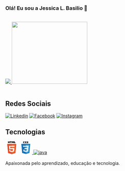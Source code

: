### Olá! Eu sou a Jessica L. Basilio 👋 

<div><br/>
  <a href="https://github.com/JesskaBasilio">
    <img src="https://github-readme-stats.vercel.app/api?username=JesskaBasilio&count_private=true&include_all_commits=true&show_icons=true&theme=highcontrast&hide_border=false&show_owner=true&locale=pt-br"/>
    <img height="195em" width="237em" src="https://github-readme-stats.vercel.app/api/top-langs/?username=JesskaBasilio&theme=highcontrast&hide_border=false&&locale=pt-br"/>
  </a>
</div><br/>

## Redes Sociais<br/>
[![Linkedin](https://img.shields.io/badge/LinkedIn-0077B5?style=for-the-badge&logo=linkedin&logoColor=white)](https://www.linkedin.com/in/jessica-lima-basilio-598861221/)
[![Facebook](https://img.shields.io/badge/Facebook-1877F2?style=for-the-badge&logo=facebook&logoColor=white)](https://www.facebook.com/jessica.l.basilio/)
[![Instagram](https://img.shields.io/badge/Instagram-E4405F?style=for-the-badge&logo=instagram&logoColor=white)](https://www.instagram.com/jesskabasilio/)

## Tecnologias 
<div style="display: inline_block">
<a href"https://www.w3schools.com/html/default.asp" target="_blanck" ref="noreferrer" title="since 2016">
<img src="https://raw.githubusercontent.com/github/explore/80688e429a7d4ef2fca1e82350fe8e3517d3494d/topics/html/html.png" alt="HTML" width="40" height="40">
</a>
<a href="https://www.w3schools.com/css/" target="_blank" rel="noreferrer" title="since 2016">
    <img src="https://raw.githubusercontent.com/devicons/devicon/master/icons/css3/css3-original-wordmark.svg" alt="css3 " width="40" height="40" />
  </a>
<a href="https://www.java.com/en/" target="_blank" rel="noreferrer" title="since 2018">
    <img src="https://upload.wikimedia.org/wikipedia/en/thumb/3/30/Java_programming_language_logo.svg/121px-Java_programming_language_logo.svg.png" alt="java " width="40" height="40" />
  </a>
</div>
</br>
Apaixonada pelo aprendizado, educação e tecnologia.

